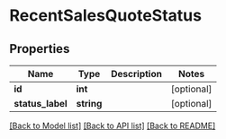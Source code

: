 # RecentSalesQuoteStatus

## Properties
Name | Type | Description | Notes
------------ | ------------- | ------------- | -------------
**id** | **int** |  | [optional] 
**status_label** | **string** |  | [optional] 

[[Back to Model list]](../README.md#documentation-for-models) [[Back to API list]](../README.md#documentation-for-api-endpoints) [[Back to README]](../README.md)


